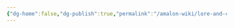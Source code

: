 ```yaml
---
{"dg-home":false,"dg-publish":true,"permalink":"/amalon-wiki/lore-and-concepts/la-krosh/","dgPassFrontmatter":true,"noteIcon":""}
---
```



